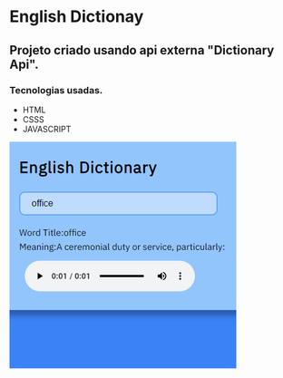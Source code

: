 # English Dictionay
## Projeto criado usando api externa "Dictionary Api".
### Tecnologias usadas.
* HTML
* CSSS
* JAVASCRIPT

![Preview](https://github.com/MariaMuniz/EnglishDictionay/blob/main/dictionary1.png)
